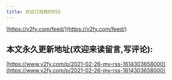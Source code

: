 ```yaml
---
title: 欢迎订阅我的RSS
---
```




[https://v2fy.com/feed/](https://v2fy.com/feed/)







## 本文永久更新地址(欢迎来读留言,写评论):

[https://www.v2fy.com/p/2021-02-26-my-rss-1614303658000](https://www.v2fy.com/p/2021-02-26-my-rss-1614303658000)
